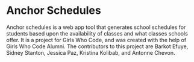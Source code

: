 # Anchor Schedules
Anchor schedules is a web app tool that generates school schedules for students based upon the availability of classes and what classes schools offer. 
It is a project for Girls Who Code, and was created with the help of Girls Who Code Alumni. The contributors to this project are Barkot Efuye, Sidney Stanton, Jessica Paz, Kristina Kolibab, and Antonne Chevon.


